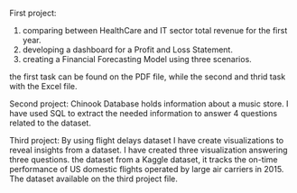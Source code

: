 First project: 
1) comparing between HealthCare and IT sector total revenue for the first year.
2) developing a dashboard for a Profit and Loss Statement.
3) creating a Financial Forecasting Model using three scenarios.

the first task can be found on the PDF file, while the second and thrid task with the Excel file.

Second project: Chinook Database holds information about a music store. I have used SQL to extract the needed information to answer 4 questions related to the dataset.

Third project: By using flight delays dataset I have create visualizations to reveal insights from a dataset. I have created three visualization answering three questions.
the dataset from a Kaggle dataset, it tracks the on-time performance of US domestic flights operated by large air carriers in 2015. The dataset available on the third project file.
